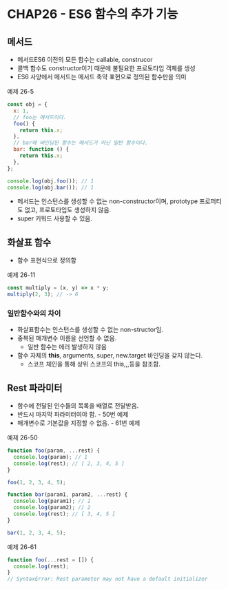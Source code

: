 # CHAP26 - ES6 함수의 추가 기능

## 메서드

- 메서드ES6 이전의 모든 함수는 callable, construcor
- 콜백 함수도 constructor이기 때문에 불필요한 프로토타입 객체를 생성
- ES6 사양에서 메서드는 메서드 축약 표현으로 정의된 함수만을 의미

예제 26-5

```jsx
const obj = {
  x: 1,
  // foo는 메서드이다.
  foo() {
    return this.x;
  },
  // bar에 바인딩된 함수는 메서드가 아닌 일반 함수이다.
  bar: function () {
    return this.x;
  },
};

console.log(obj.foo()); // 1
console.log(obj.bar()); // 1
```

- 메서드는 인스턴스를 생성할 수 없는 non-constructor이며, prototype 프로퍼티도 없고, 프로토타입도 생성하지 않음.
- super 키워드 사용할 수 있음.

## 화살표 함수

- 함수 표현식으로 정의함

예제 26-11

```jsx
const multiply = (x, y) => x * y;
multiply(2, 3); // -> 6
```

### 일반함수와의 차이

- 화살표함수는 인스턴스를 생성할 수 없는 non-structor임.
- 중복된 매개변수 이름을 선언할 수 없음.
  - 일반 함수는 에러 발생하지 않음
- 함수 자체의 **this**, arguments, super, new.target 바인딩을 갖지 않는다.
  - 스코프 체인을 통해 상위 스코프의 this,,,등을 참조함.

## Rest 파라미터

- 함수에 전달된 인수들의 목록을 배열로 전달받음.
- 반드시 마지막 파라미터여야 함. - 50번 예제
- 매개변수로 기본값을 지정할 수 없음. - 61번 예제

예제 26-50

```jsx
function foo(param, ...rest) {
  console.log(param); // 1
  console.log(rest); // [ 2, 3, 4, 5 ]
}

foo(1, 2, 3, 4, 5);

function bar(param1, param2, ...rest) {
  console.log(param1); // 1
  console.log(param2); // 2
  console.log(rest); // [ 3, 4, 5 ]
}

bar(1, 2, 3, 4, 5);
```

예제 26-61

```jsx
function foo(...rest = []) {
  console.log(rest);
}
// SyntaxError: Rest parameter may not have a default initializer
```
